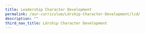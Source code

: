 ```yaml
---
title: Leadership Character Development
permalink: /our-curriculum/Ldrship-Character-Development/lcd/
description: ""
third_nav_title: Ldrship Character Development
---
```

